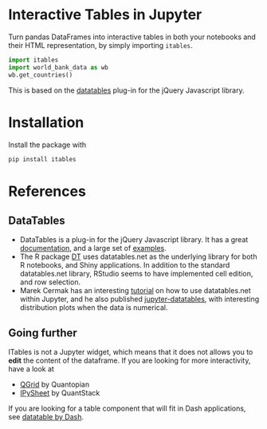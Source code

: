 # Interactive Tables in Jupyter

Turn pandas DataFrames into interactive tables in both your notebooks and their HTML representation, by simply importing `itables`.

```python
import itables
import world_bank_data as wb
wb.get_countries()
```

This is based on the [datatables](https://datatables.net) plug-in for the jQuery Javascript library.

# Installation

Install the package with

```bash
pip install itables
```

# References

## DataTables

- DataTables is a plug-in for the jQuery Javascript library. It has a great [documentation](https://datatables.net/manual/), and a large set of [examples](https://datatables.net/examples/index).
- The R package [DT](https://rstudio.github.io/DT/) uses datatables.net as the underlying library for both R notebooks, and Shiny applications. In addition to the standard datatables.net library, RStudio seems to have implemented cell edition, and row selection.
- Marek Cermak has an interesting [tutorial](https://medium.com/@marekermk/guide-to-interactive-pandas-dataframe-representation-485acae02946) on how to use datatables.net within Jupyter, and he also published [jupyter-datatables](https://github.com/CermakM/jupyter-datatables), with interesting distribution plots when the data is numerical.

## Going further

ITables is not a Jupyter widget, which means that it does not allows you to **edit** the content of the dataframe. 
If you are looking for more interactivity, have a look at
- [QGrid](https://github.com/quantopian/qgrid) by Quantopian
- [IPySheet](https://github.com/QuantStack/ipysheet) by QuantStack

If you are looking for a table component that will fit in Dash applications, see [datatable by Dash](https://github.com/plotly/dash-table/).